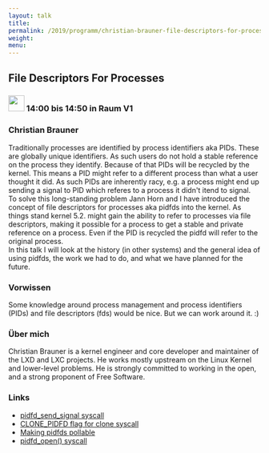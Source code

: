 ```yaml
---
layout: talk
title:
permalink: /2019/programm/christian-brauner-file-descriptors-for-processes/
weight:
menu:
---
```

## File Descriptors For Processes

### <img height = "32" src="../../../images/talk.svg"> 14:00 bis 14:50 in Raum V1

### Christian Brauner

Traditionally processes are identified by process identifiers aka PIDs. These are globally unique identifiers. As such users do not hold a stable reference on the process they identify. Because of that PIDs will be recycled by the kernel. This means a PID might refer to a different process than what a user thought it did. As such PIDs are inherently racy, e.g. a process might end up sending a signal to PID which referes to a process it didn't itend to signal.  
To solve this long-standing problem Jann Horn and I have introduced the concept of file descriptors for processes aka pidfds into the kernel. As things stand kernel 5.2. might gain the ability to refer to processes via file descriptors, making it possible for a process to get a stable and private reference on a process. Even if the PID is recycled the pidfd will refer to the original process.  
In this talk I will look at the history (in other systems) and the general idea of using pidfds, the work we had to do, and what we have planned for the future.

### Vorwissen

Some knowledge around process management and process identifiers (PIDs) and file descriptors (fds) would be nice. But we can work around it. :)

### Über mich

Christian Brauner is a kernel engineer and core developer and maintainer of the LXD and LXC projects. He works mostly upstream on the Linux Kernel and lower-level problems. He is strongly committed to working in the open, and a strong proponent of Free Software.

### Links

- <a href="https://git.kernel.org/pub/scm/linux/kernel/git/torvalds/linux.git/commit/?id=a9dce6679d736cb3d612af39bab9f31f8db66f9b" target="_blank">pidfd_send_signal syscall</a>
- <a href="https://git.kernel.org/pub/scm/linux/kernel/git/torvalds/linux.git/commit/?id=eac7078a0fff1e72cf2b641721e3f55ec7e5e21e" target="_blank">CLONE_PIDFD flag for clone syscall</a>
- <a href="https://git.kernel.org/pub/scm/linux/kernel/git/brauner/linux.git/commit/?h=for-next&id=ff33a1edabd2635eecc4abb4c6d615f27bca7d6e" target="_blank">Making pidfds pollable</a>
- <a href="https://git.kernel.org/pub/scm/linux/kernel/git/brauner/linux.git/commit/?h=for-next&id=1330da983951360992f32cb5f83c9fd843c5cb68" target="_blank">pidfd_open() syscall</a>